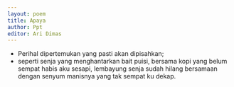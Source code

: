 ```yaml
---
layout: poem
title: Apaya
author: Ppt
editor: Ari Dimas
---
```


- Perihal dipertemukan yang pasti akan dipisahkan;
- seperti senja yang menghantarkan bait puisi, bersama kopi yang belum sempat habis aku sesapi, lembayung senja sudah hilang bersamaan dengan senyum manisnya yang tak sempat ku dekap. 
